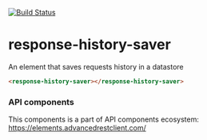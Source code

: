 [![Build Status](https://travis-ci.org/advanced-rest-client/api-url-data-model.svg?branch=stage)](https://travis-ci.org/advanced-rest-client/response-history-saver)

# response-history-saver

An element that saves requests history in a datastore


```html
<response-history-saver></response-history-saver>
```

### API components

This components is a part of API components ecosystem: https://elements.advancedrestclient.com/
